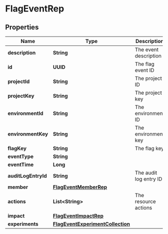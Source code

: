 

# FlagEventRep


## Properties

| Name | Type | Description | Notes |
|------------ | ------------- | ------------- | -------------|
|**description** | **String** | The event description |  |
|**id** | **UUID** | The flag event ID |  |
|**projectId** | **String** | The project ID |  |
|**projectKey** | **String** | The project key |  |
|**environmentId** | **String** | The environment ID |  [optional] |
|**environmentKey** | **String** | The environment key |  [optional] |
|**flagKey** | **String** | The flag key |  |
|**eventType** | **String** |  |  |
|**eventTime** | **Long** |  |  |
|**auditLogEntryId** | **String** | The audit log entry ID |  [optional] |
|**member** | [**FlagEventMemberRep**](FlagEventMemberRep.md) |  |  [optional] |
|**actions** | **List&lt;String&gt;** | The resource actions |  [optional] |
|**impact** | [**FlagEventImpactRep**](FlagEventImpactRep.md) |  |  |
|**experiments** | [**FlagEventExperimentCollection**](FlagEventExperimentCollection.md) |  |  [optional] |



